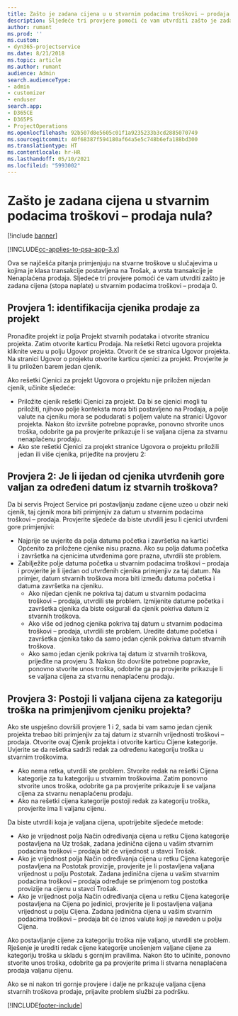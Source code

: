 ```yaml
---
title: Zašto je zadana cijena u u stvarnim podacima troškovi – prodaja nula?
description: Sljedeće tri provjere pomoći će vam utvrditi zašto je zadana cijena u stvarnim podacima troškovi – prodaja 0.
author: rumant
ms.prod: ''
ms.custom:
- dyn365-projectservice
ms.date: 8/21/2018
ms.topic: article
ms.author: rumant
audience: Admin
search.audienceType:
- admin
- customizer
- enduser
search.app:
- D365CE
- D365PS
- ProjectOperations
ms.openlocfilehash: 92b507d8e5605c01f1a9235233b3cd2885070749
ms.sourcegitcommit: 40f68387f594180af64a5e5c748b6efa188bd300
ms.translationtype: HT
ms.contentlocale: hr-HR
ms.lasthandoff: 05/10/2021
ms.locfileid: "5993002"
---
```

# <a name="why-is-the-price-defaulting-to-zero-on-expense-sales-actuals"></a>Zašto je zadana cijena u stvarnim podacima troškovi – prodaja nula?

[!include [banner](../includes/psa-now-project-operations.md)]

[!INCLUDE[cc-applies-to-psa-app-3.x](../includes/cc-applies-to-psa-app-3x.md)]

Ova se najčešća pitanja primjenjuju na stvarne troškove u slučajevima u kojima je klasa transakcije postavljena na Trošak, a vrsta transakcije je Nenaplaćena prodaja. Sljedeće tri provjere pomoći će vam utvrditi zašto je zadana cijena (stopa naplate) u stvarnim podacima troškovi – prodaja 0.

## <a name="check-1-identify-the-sales-price-list-for-project"></a>Provjera 1: identifikacija cjenika prodaje za projekt

Pronađite projekt iz polja Projekt stvarnih podataka i otvorite stranicu projekta. Zatim otvorite karticu Prodaja. Na rešetki Retci ugovora projekta kliknite vezu u polju Ugovor projekta. Otvorit će se stranica Ugovor projekta. Na stranici Ugovor o projektu otvorite karticu cjenici za projekt. Provjerite je li tu priložen barem jedan cjenik.

Ako rešetki Cjenici za projekt Ugovora o projektu nije priložen nijedan cjenik, učinite sljedeće:

- Priložite cjenik rešetki Cjenici za projekt. Da bi se cjenici mogli tu priložiti, njihovo polje konteksta mora biti postavljeno na Prodaja, a polje valute na cjeniku mora se podudarati s poljem valute na stranici Ugovor projekta. Nakon što izvršite potrebne popravke, ponovno stvorite unos troška, odobrite ga pa provjerite prikazuje li se valjana cijena za stvarnu nenaplaćenu prodaju.
- Ako ste rešetki Cjenici za projekt stranice Ugovora o projektu priložili jedan ili više cjenika, prijeđite na provjeru 2:

## <a name="check-2-are-any-of-the-price-lists-identified-above-valid-for-the-specific-date-of-the-expense-actual"></a>Provjera 2: Je li ijedan od cjenika utvrđenih gore valjan za određeni datum iz stvarnih troškova?

Da bi servis Project Service pri postavljanju zadane cijene uzeo u obzir neki cjenik, taj cjenik mora biti primjenjiv za datum u stvarnim podacima troškovi – prodaja. Provjerite sljedeće da biste utvrdili jesu li cjenici utvrđeni gore primjenjivi:

- Najprije se uvjerite da polja datuma početka i završetka na kartici Općenito za priložene cjenike nisu prazna. Ako su polja datuma početka i završetka na cjenicima utvrđenima gore prazna, utvrdili ste problem. 
- Zabilježite polje datuma početka u stvarnim podacima troškovi – prodaja i provjerite je li ijedan od utvrđenih cjenika primjenjiv za taj datum. Na primjer, datum stvarnih troškova mora biti između datuma početka i datuma završetka na cjeniku. 
    - Ako nijedan cjenik ne pokriva taj datum u stvarnim podacima troškovi – prodaja, utvrdili ste problem. Izmijenite datume početka i završetka cjenika da biste osigurali da cjenik pokriva datum iz stvarnih troškova. 
    - Ako više od jednog cjenika pokriva taj datum u stvarnim podacima troškovi – prodaja, utvrdili ste problem. Uredite datume početka i završetka cjenika tako da samo jedan cjenik pokriva datum stvarnih troškova. 
    - Ako samo jedan cjenik pokriva taj datum iz stvarnih troškova, prijeđite na provjeru 3.
Nakon što dovršite potrebne popravke, ponovno stvorite unos troška, odobrite ga pa provjerite prikazuje li se valjana cijena za stvarnu nenaplaćenu prodaju.

## <a name="check-3-is-there-a-valid-price-for-the-expense-category-in-the-applicable-project-price-list"></a>Provjera 3: Postoji li valjana cijena za kategoriju troška na primjenjivom cjeniku projekta? 

Ako ste uspješno dovršili provjere 1 i 2, sada bi vam samo jedan cjenik projekta trebao biti primjenjiv za taj datum iz stvarnih vrijednosti troškovi – prodaja. Otvorite ovaj Cjenik projekta i otvorite karticu Cijene kategorije. Uvjerite se da rešetka sadrži redak za određenu kategoriju troška u stvarnim troškovima.
 
- Ako nema retka, utvrdili ste problem. Stvorite redak na rešetki Cijena kategorije za tu kategoriju u stvarnim troškovima. Zatim ponovno stvorite unos troška, odobrite ga pa provjerite prikazuje li se valjana cijena za stvarnu nenaplaćenu prodaju. 
- Ako na rešetki cijena kategorije postoji redak za kategoriju troška, provjerite ima li valjanu cijenu.

Da biste utvrdili koja je valjana cijena, upotrijebite sljedeće metode:

- Ako je vrijednost polja Način određivanja cijena u retku Cijena kategorije postavljena na Uz trošak, zadana jedinična cijena u vašim stvarnim podacima troškovi – prodaja bit će vrijednost u stavci Trošak.
- Ako je vrijednost polja Način određivanja cijena u retku Cijena kategorije postavljena na Postotak provizije, provjerite je li postavljena valjana vrijednost u polju Postotak. Zadana jedinična cijena u vašim stvarnim podacima troškovi – prodaja određuje se primjenom tog postotka provizije na cijenu u stavci Trošak.
- Ako je vrijednost polja Način određivanja cijena u retku Cijena kategorije postavljena na Cijena po jedinici, provjerite je li postavljena valjana vrijednost u polju Cijena. Zadana jedinična cijena u vašim stvarnim podacima troškovi – prodaja bit će iznos valute koji je naveden u polju Cijena.

Ako postavljanje cijene za kategoriju troška nije valjano, utvrdili ste problem. Rješenje je urediti redak cijene kategorije unošenjem valjane cijene za kategoriju troška u skladu s gornjim pravilima. Nakon što to učinite, ponovno stvorite unos troška, odobrite ga pa provjerite prima li stvarna nenaplaćena prodaja valjanu cijenu.

Ako se ni nakon tri gornje provjere i dalje ne prikazuje valjana cijena stvarnih troškova prodaje, prijavite problem službi za podršku.




[!INCLUDE[footer-include](../includes/footer-banner.md)]